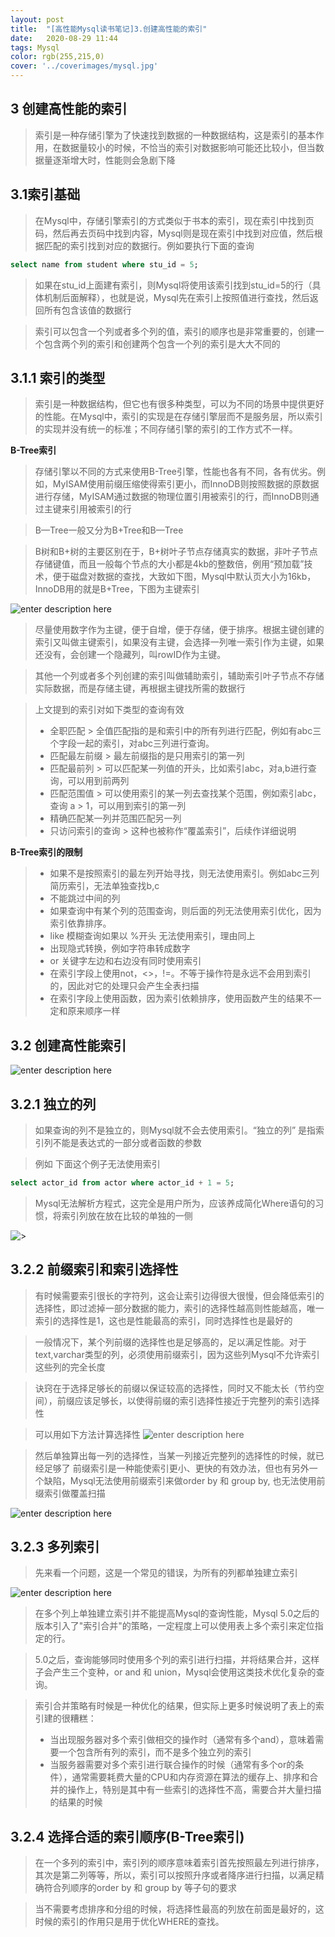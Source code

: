 ```yaml
---
layout: post
title:  "[高性能Mysql读书笔记]3.创建高性能的索引"
date:   2020-08-29 11:44
tags: Mysql
color: rgb(255,215,0)
cover: '../coverimages/mysql.jpg'
---
```


## 3 创建高性能的索引

> 索引是一种存储引擎为了快速找到数据的一种数据结构，这是索引的基本作用，在数据量较小的时候，不恰当的索引对数据影响可能还比较小，但当数据量逐渐增大时，性能则会急剧下降

## 3.1索引基础

>在Mysql中，存储引擎索引的方式类似于书本的索引，现在索引中找到页码，然后再去页码中找到内容，Mysql则是现在索引中找到对应值，然后根据匹配的索引找到对应的数据行。例如要执行下面的查询
``` sql
select name from student where stu_id = 5;
```

> 如果在stu_id上面建有索引，则Mysql将使用该索引找到stu_id=5的行（具体机制后面解释），也就是说，Mysql先在索引上按照值进行查找，然后返回所有包含该值的数据行

> 索引可以包含一个列或者多个列的值，索引的顺序也是非常重要的，创建一个包含两个列的索引和创建两个包含一个列的索引是大大不同的

## 3.1.1 索引的类型

> 索引是一种数据结构，但它也有很多种类型，可以为不同的场景中提供更好的性能。在Mysql中，索引的实现是在存储引擎层而不是服务层，所以索引的实现并没有统一的标准；不同存储引擎的索引的工作方式不一样。

**B-Tree索引**

> 存储引擎以不同的方式来使用B-Tree引擎，性能也各有不同，各有优劣。例如，MyISAM使用前缀压缩使得索引更小，而InnoDB则按照数据的原数据进行存储，MyISAM通过数据的物理位置引用被索引的行，而InnoDB则通过主键来引用被索引的行

>B—Tree一般又分为B+Tree和B—Tree

>B树和B+树的主要区别在于，B+树叶子节点存储真实的数据，非叶子节点存储键值，而且一般每个节点的大小都是4kb的整数倍，例用“预加载”技术，便于磁盘对数据的查找，大致如下图，Mysql中默认页大小为16kb，InnoDB用的就是B+Tree，下图为主键索引

![enter description here](https://raw.githubusercontent.com/LazystudentCH/blogImage/master/2020/9/1/[高性能Mysql读书笔记]3.创建高性能的索引/1598972722074.png)

> 尽量使用数字作为主键，便于自增，便于存储，便于排序。根据主键创建的索引又叫做主键索引，如果没有主键，会选择一列唯一索引作为主键，如果还没有，会创建一个隐藏列，叫rowID作为主键。

> 其他一个列或者多个列创建的索引叫做辅助索引，辅助索引叶子节点不存储实际数据，而是存储主键，再根据主键找所需的数据行

> 上文提到的索引对如下类型的查询有效
> * 全职匹配
	> 全值匹配指的是和索引中的所有列进行匹配，例如有abc三个字段一起的索引，对abc三列进行查询。
> * 匹配最左前缀
	> 最左前缀指的是只用索引的第一列
> * 匹配最前列
	> 可以匹配某一列值的开头，比如索引abc，对a,b进行查询，可以用到前两列
> * 匹配范围值
	> 可以使用索引的某一列去查找某个范围，例如索引abc，查询 a > 1，可以用到索引的第一列
> * 精确匹配某一列并范围匹配另一列
> * 只访问索引的查询
	> 这种也被称作“覆盖索引”，后续作详细说明

**B-Tree索引的限制**
>* 如果不是按照索引的最左列开始寻找，则无法使用索引。例如abc三列简历索引，无法单独查找b,c
>* 不能跳过中间的列
>* 如果查询中有某个列的范围查询，则后面的列无法使用索引优化，因为索引依靠排序。
>* like 模糊查询如果以 %开头 无法使用索引，理由同上
>* 出现隐式转换，例如字符串转成数字
>* or 关键字左边和右边没有同时使用索引
>* 在索引字段上使用not，<>，!=。不等于操作符是永远不会用到索引的，因此对它的处理只会产生全表扫描
>* 在索引字段上使用函数，因为索引依赖排序，使用函数产生的结果不一定和原来顺序一样

## 3.2 创建高性能索引

![enter description here](./images/1599144812217.png)

## 3.2.1 独立的列

> 如果查询的列不是独立的，则Mysql就不会去使用索引。“独立的列” 是指索引列不能是表达式的一部分或者函数的参数

>例如 下面这个例子无法使用索引
```sql
select actor_id from actor where actor_id + 1 = 5;
```
> Mysql无法解析方程式，这完全是用户所为，应该养成简化Where语句的习惯，将索引列放在放在比较的单独的一侧

![>](https://raw.githubusercontent.com/LazystudentCH/blogImage/master/2020/9/3/[高性能Mysql读书笔记]3.创建高性能的索引/1599145227077.png)

## 3.2.2 前缀索引和索引选择性
> 有时候需要索引很长的字符列，这会让索引边得很大很慢，但会降低索引的选择性，即过滤掉一部分数据的能力，索引的选择性越高则性能越高，唯一索引的选择性是1，这也是性能最高的索引，同时选择性也是最好的

> 一般情况下，某个列前缀的选择性也是足够高的，足以满足性能。对于text,varchar类型的列，必须使用前缀索引，因为这些列Mysql不允许索引这些列的完全长度

> 诀窍在于选择足够长的前缀以保证较高的选择性，同时又不能太长（节约空间），前缀应该足够长，以使得前缀的索引选择性接近于完整列的索引选择性

> 可以用如下方法计算选择性
![enter description here](https://raw.githubusercontent.com/LazystudentCH/blogImage/master/2020/9/4/[高性能Mysql读书笔记]3.创建高性能的索引/1599148906447.png)

> 然后单独算出每一列的选择性，当某一列接近完整列的选择性的时候，就已经足够了
> 前缀索引是一种能使索引更小、更快的有效办法，但也有另外一个缺陷，Mysql无法使用前缀索引来做order by 和 group by, 也无法使用前缀索引做覆盖扫描

![enter description here](https://raw.githubusercontent.com/LazystudentCH/blogImage/master/2020/9/4/[高性能Mysql读书笔记]3.创建高性能的索引/1599211060757.png)

## 3.2.3 多列索引
> 先来看一个问题，这是一个常见的错误，为所有的列都单独建立索引

![enter description here](https://raw.githubusercontent.com/LazystudentCH/blogImage/master/2020/9/4/[高性能Mysql读书笔记]3.创建高性能的索引/1599211264958.png)

> 在多个列上单独建立索引并不能提高Mysql的查询性能，Mysql 5.0之后的版本引入了"索引合并"的策略，一定程度上可以使用表上多个索引来定位指定的行。

> 5.0之后，查询能够同时使用多个列的索引进行扫描，并将结果合并，这样子会产生三个变种，or and 和 union，Mysql会使用这类技术优化复杂的查询。

> 索引合并策略有时候是一种优化的结果，但实际上更多时候说明了表上的索引建的很糟糕：
> * 当出现服务器对多个索引做相交的操作时（通常有多个and），意味着需要一个包含所有列的索引，而不是多个独立列的索引
> *  当服务器需要对多个索引进行联合操作的时候（通常有多个or的条件），通常需要耗费大量的CPU和内存资源在算法的缓存上、排序和合并的操作上，特别是其中有一些索引的选择性不高，需要合并大量扫描的结果的时候

## 3.2.4 选择合适的索引顺序(B-Tree索引)
> 在一个多列的索引中，索引列的顺序意味着索引首先按照最左列进行排序，其次是第二列等等，所以，索引可以按照升序或者降序进行扫描，以满足精确符合列顺序的order by 和 group by 等子句的要求

> 当不需要考虑排序和分组的时候，将选择性最高的列放在前面是最好的，这时候的索引的作用只是用于优化WHERE的查找。